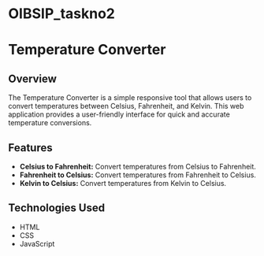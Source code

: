 # OIBSIP_taskno2
# Temperature Converter

## Overview

The Temperature Converter is a simple responsive tool that allows users to convert temperatures between Celsius, Fahrenheit, and Kelvin. This web application provides a user-friendly interface for quick and accurate temperature conversions.

## Features

- **Celsius to Fahrenheit:** Convert temperatures from Celsius to Fahrenheit.
- **Fahrenheit to Celsius:** Convert temperatures from Fahrenheit to Celsius.
- **Kelvin to Celsius:** Convert temperatures from Kelvin to Celsius.
  

## Technologies Used

- HTML
- CSS
- JavaScript
